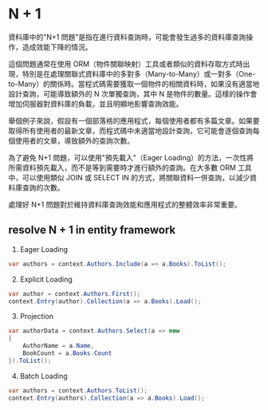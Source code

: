 # N + 1

資料庫中的"N+1 問題"是指在進行資料查詢時，可能會發生過多的資料庫查詢操作，造成效能下降的情況。

這個問題通常在使用 ORM（物件關聯映射）工具或者類似的資料存取方式時出現，特別是在處理關聯式資料庫中的多對多（Many-to-Many）或一對多（One-to-Many）的關係時。當程式碼需要獲取一個物件的相關資料時，如果沒有適當地設計查詢，可能導致額外的 N 次單獨查詢，其中 N 是物件的數量。這樣的操作會增加伺服器對資料庫的負載，並且明顯地影響查詢效能。

舉個例子來說，假設有一個部落格的應用程式，每個使用者都有多篇文章。如果要取得所有使用者的最新文章，而程式碼中未適當地設計查詢，它可能會逐個查詢每個使用者的文章，導致額外的查詢次數。

為了避免 N+1 問題，可以使用"預先載入"（Eager Loading）的方法，一次性將所需資料預先載入，而不是等到需要時才進行額外的查詢。在大多數 ORM 工具中，可以使用類似 JOIN 或 SELECT IN 的方式，將關聯資料一併查詢，以減少資料庫查詢的次數。

處理好 N+1 問題對於維持資料庫查詢效能和應用程式的整體效率非常重要。

## resolve N + 1 in entity framework

1. Eager Loading

```csharp
var authors = context.Authors.Include(a => a.Books).ToList();
```

2. Explicit Loading

```csharp
var author = context.Authors.First();
context.Entry(author).Collection(a => a.Books).Load();
```

3. Projection

```csharp
var authorData = context.Authors.Select(a => new
{
    AuthorName = a.Name,
    BookCount = a.Books.Count
}).ToList();
```

4. Batch Loading

```csharp
var authors = context.Authors.ToList();
context.Entry(authors).Collection(a => a.Books).Load();
```
